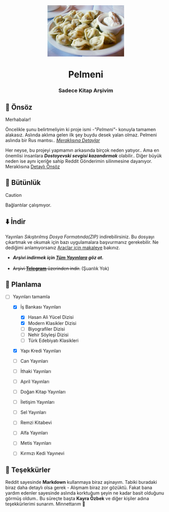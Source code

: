 <div align="center"> 
  <img src="Main/Pics/Pelmeni_Russian.jpg" width=240 height=160 align="center">

# Pelmeni

### Sadece Kitap Arşivim

</div>

## 📃 Önsöz

Merhabalar! 

Öncelikle şunu belirtmeliyim ki proje ismi *-"Pelmeni"-* konuyla tamamen alakasız. Aslında aklıma gelen ilk şey buydu desek yalan olmaz. Pelmeni aslında bir Rus mantısı.. *[Meraklısına Detaylar](Main/Harem/Pelmeni.md)*

Her neyse, bu projeyi yapmamın arkasında birçok neden yatıyor.. Ama en önemlisi insanlara ***Dostoyevski sevgisi kazandırmak*** olabilir.. Diğer büyük neden ise aynı içeriğe sahip Reddit Gönderimin silinmesine dayanıyor. Meraklısına [Detaylı Önsöz](Main/Harem/Preface.md)


## 🧱 Bütünlük

> [!CAUTION] 
> Bağlantılar çalışmıyor.

## ⬇️ İndir

Yayınları *Sıkıştırılmış Dosya Formatında(ZIP)* indirebilirsiniz. Bu dosyayı çıkartmak ve okumak için bazı uygulamalara başvurmanız gerekebilir. Ne dediğimi anlamıyorsanız [Araçlar için makaleye](Main/Harem/Tools.md) bakınız.
<br>

- ***Arşivi indirmek için [Tüm Yayınlara](Main/Content.md) göz at.***
<br><br>
- ~~Arşivi **[Telegram](Main/Messages/mal.md)** üzerinden indir.~~ (Şuanlık Yok)



## 🐰 Planlama

- [ ] Yayınları tamamla
    - [x] İş Bankası Yayınları
        - [x] Hasan Ali Yücel Dizisi
        - [x] Modern Klasikler Dizisi
        - [ ] Biyografiler Dizisi
        - [ ] Nehir Söyleşi Dizisi
        - [ ] Türk Edebiyatı Klasikleri
    - [x] Yapı Kredi Yayınları 
    - [ ] Can Yayınları
    - [ ] İthaki Yayınları
    - [ ] April Yayınları
    - [ ] Doğan Kitap Yayınları
    - [ ] İletişim Yayınları
    - [ ] Sel Yayınları
    - [ ] Remzi Kitabevi
    - [ ] Alfa Yayınları
    - [ ] Metis Yayınları
    - [ ] Kırmızı Kedi Yayınevi



## 🌹 Teşekkürler

Reddit sayesinde **Markdown** kullanmaya biraz aşinayım. Tabiki buradaki biraz daha detaylı olsa gerek - Alışmam biraz zor gözüktü. Fakat bana yardım edenler sayesinde aslında korktuğum şeyin ne kadar basit olduğunu görmüş oldum.. Bu süreçte başta **Kayra Özbek** ve diğer kişiler adına teşekkürlerimi sunarım. Minnettarım 💜



